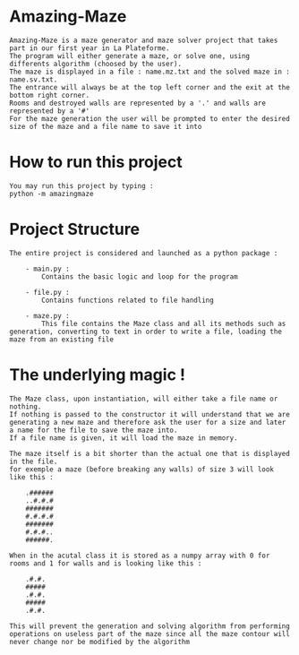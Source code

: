 # Amazing-Maze
    Amazing-Maze is a maze generator and maze solver project that takes part in our first year in La Plateforme.
    The program will either generate a maze, or solve one, using differents algorithm (choosed by the user).
    The maze is displayed in a file : name.mz.txt and the solved maze in : name.sv.txt.
    The entrance will always be at the top left corner and the exit at the bottom right corner.
    Rooms and destroyed walls are represented by a '.' and walls are represented by a '#'
    For the maze generation the user will be prompted to enter the desired size of the maze and a file name to save it into

# How to run this project
    You may run this project by typing :
    python -m amazingmaze

# Project Structure
    The entire project is considered and launched as a python package :

        - main.py :
            Contains the basic logic and loop for the program

        - file.py :
            Contains functions related to file handling

        - maze.py :
            This file contains the Maze class and all its methods such as generation, converting to text in order to write a file, loading the maze from an existing file

# The underlying magic !
    The Maze class, upon instantiation, will either take a file name or nothing.
    If nothing is passed to the constructor it will understand that we are generating a new maze and therefore ask the user for a size and later a name for the file to save the maze into.
    If a file name is given, it will load the maze in memory.

    The maze itself is a bit shorter than the actual one that is displayed in the file.
    for exemple a maze (before breaking any walls) of size 3 will look like this :

        .######
        ..#.#.#
        #######
        #.#.#.#
        #######
        #.#.#..
        ######.

    When in the acutal class it is stored as a numpy array with 0 for rooms and 1 for walls and is looking like this :

        .#.#.
        #####
        .#.#.
        #####
        .#.#.

    This will prevent the generation and solving algorithm from performing operations on useless part of the maze since all the maze contour will never change nor be modified by the algorithm